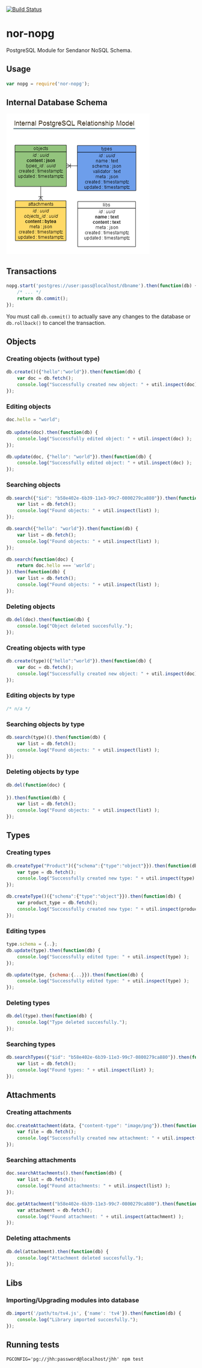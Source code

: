 [![Build Status](https://secure.travis-ci.org/Sendanor/nor-nopg.png?branch=master)](http://travis-ci.org/Sendanor/nor-nopg)

nor-nopg
========

PostgreSQL Module for Sendanor NoSQL Schema.

Usage
-----

```javascript
var nopg = require('nor-nopg');
```

Internal Database Schema
------------------------

![ERS](gfx/ers.png "ERS")

Transactions
------------

```javascript
nopg.start('postgres://user:pass@localhost/dbname').then(function(db) {
	/* ... */
	return db.commit();
});
```

You must call `db.commit()` to actually save any changes to the database or `db.rollback()` to cancel the 
transaction.

Objects
-------

### Creating objects (without type)

```javascript
db.create()({"hello":"world"}).then(function(db) {
	var doc = db.fetch();
	console.log("Successfully created new object: " + util.inspect(doc) );
});
```

### Editing objects

```javascript
doc.hello = "world";

db.update(doc).then(function(db) {
	console.log("Successfully edited object: " + util.inspect(doc) );
});
```

```javascript
db.update(doc, {"hello": "world"}).then(function(db) {
	console.log("Successfully edited object: " + util.inspect(doc) );
});
```

### Searching objects

```javascript
db.search({"$id": "b58e402e-6b39-11e3-99c7-0800279ca880"}).then(function(db) {
	var list = db.fetch();
	console.log("Found objects: " + util.inspect(list) );
});
```

```javascript
db.search({"hello": "world"}).then(function(db) {
	var list = db.fetch();
	console.log("Found objects: " + util.inspect(list) );
});
```

```javascript
db.search(function(doc) {
	return doc.hello === 'world';
}).then(function(db) {
	var list = db.fetch();
	console.log("Found objects: " + util.inspect(list) );
});
```

### Deleting objects

```javascript
db.del(doc).then(function(db) {
	console.log("Object deleted succesfully.");
});
```

### Creating objects with type

```javascript
db.create(type)({"hello":"world"}).then(function(db) {
	var doc = db.fetch();
	console.log("Successfully created new object: " + util.inspect(doc) );
});
```

### Editing objects by type

```javascript
/* n/a */
```

### Searching objects by type

```javascript
db.search(type)().then(function(db) {
	var list = db.fetch();
	console.log("Found objects: " + util.inspect(list) );
});
```

### Deleting objects by type

```javascript
db.del(function(doc) {
	
}).then(function(db) {
	var list = db.fetch();
	console.log("Found objects: " + util.inspect(list) );
});
```

Types
-----

### Creating types

```javascript
db.createType("Product")({"schema":{"type":"object"}}).then(function(db) {
	var type = db.fetch();
	console.log("Successfully created new type: " + util.inspect(type) );
});
```

```javascript
db.createType()({"schema":{"type":"object"}}).then(function(db) {
	var product_type = db.fetch();
	console.log("Successfully created new type: " + util.inspect(product_type) );
});
```

### Editing types

```javascript
type.schema = {..};
db.update(type).then(function(db) {
	console.log("Successfully edited type: " + util.inspect(type) );
});
```

```javascript
db.update(type, {schema:{...}}).then(function(db) {
	console.log("Successfully edited type: " + util.inspect(type) );
});
```

### Deleting types

```javascript
db.del(type).then(function(db) {
	console.log("Type deleted succesfully.");
});
```

### Searching types

```javascript
db.searchTypes({"$id": "b58e402e-6b39-11e3-99c7-0800279ca880"}).then(function(db) {
	var list = db.fetch();
	console.log("Found types: " + util.inspect(list) );
});
```

Attachments
-----------

### Creating attachments

```javascript
doc.createAttachment(data, {"content-type": "image/png"}).then(function(db) {
	var file = db.fetch();
	console.log("Successfully created new attachment: " + util.inspect(file) );
});
```

### Searching attachments

```javascript
doc.searchAttachments().then(function(db) {
	var list = db.fetch();
	console.log("Found attachments: " + util.inspect(list) );
});
```

```javascript
doc.getAttachment("b58e402e-6b39-11e3-99c7-0800279ca880").then(function(db) {
	var attachment = db.fetch();
	console.log("Found attachment: " + util.inspect(attachment) );
});
```

### Deleting attachments

```javascript
db.del(attachment).then(function(db) {
	console.log("Attachment deleted succesfully.");
});
```

Libs
----

### Importing/Upgrading modules into database

```javascript
db.import('/path/to/tv4.js', {'name': 'tv4'}).then(function(db) {
	console.log("Library imported succesfully.");
});
```

Running tests
-------------

```
PGCONFIG='pg://jhh:password@localhost/jhh' npm test
```
